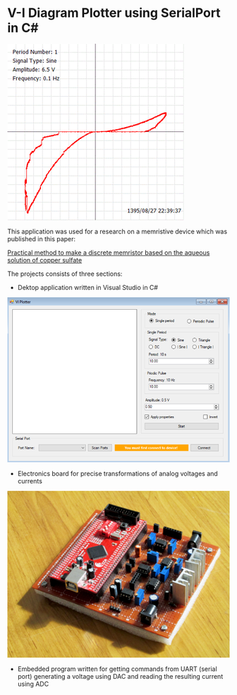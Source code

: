 # V-I Diagram Plotter using SerialPort in C#

![](images/vi-plot.gif)

This application was used for a research on a memristive device which was published in this paper:

[Practical method to make a discrete memristor based on the aqueous solution of copper sulfate](https://link.springer.com/article/10.1007%2Fs00339-016-0132-6)

The projects consists of three sections:

- Dektop application written in Visual Studio in C#

![](images/gui.png)

- Electronics board for precise transformations of analog voltages and currents

![](images/board.jpg)

- Embedded program written for getting commands from UART (serial port) generating a voltage using DAC and reading the resulting current using ADC
